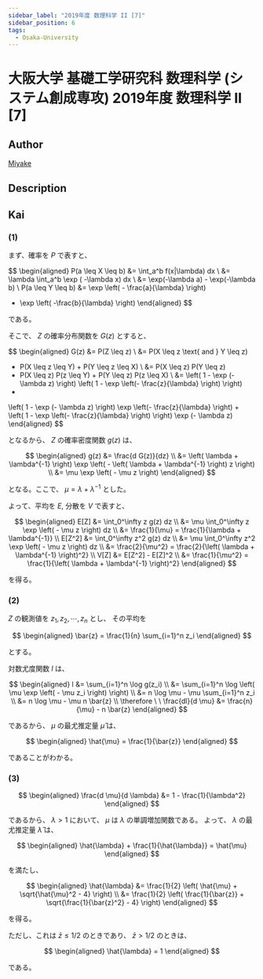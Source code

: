 ```yaml
---
sidebar_label: "2019年度 数理科学 II [7]"
sidebar_position: 6
tags:
  - Osaka-University
---
```

# 大阪大学 基礎工学研究科 数理科学 (システム創成専攻) 2019年度 数理科学 II \[7\]

## **Author**
[Miyake](https://miyake.github.io/exams/index.html)

## **Description**

## **Kai**
### (1)
まず、確率を $P$ で表すと、

$$
  \begin{aligned}
  P(a \leq X \leq b)
  &= \int_a^b f(x|\lambda) dx
  \\
  &= \lambda \int_a^b \exp ( -\lambda x) dx
  \\
  &= \exp(-\lambda a) - \exp(-\lambda b)
  \\
  P(a \leq Y \leq b)
  &= \exp \left( - \frac{a}{\lambda} \right)
  - \exp \left( -\frac{b}{\lambda} \right)
  \end{aligned}
$$

である。

そこで、 $Z$ の確率分布関数を $G(z)$ とすると、

$$
  \begin{aligned}
  G(z)
  &= P(Z \leq z)
  \\
  &= P(X \leq z \text{ and } Y \leq z)
  + P(X \leq z \leq Y) + P(Y \leq z \leq X)
  \\
  &= P(X \leq z) P(Y \leq z)
  + P(X \leq z) P(z \leq Y) + P(Y \leq z) P(z \leq X)
  \\
  &=
  \left( 1 - \exp (- \lambda z) \right)
  \left( 1 - \exp \left(- \frac{z}{\lambda} \right) \right)
  +
  \left( 1 - \exp (- \lambda z) \right)
  \exp \left(- \frac{z}{\lambda} \right)
  +
  \left( 1 - \exp \left(- \frac{z}{\lambda} \right) \right)
  \exp (- \lambda z)
  \end{aligned}
$$

となるから、 $Z$ の確率密度関数 $g(z)$ は、

$$
  \begin{aligned}
  g(z)
  &=
  \frac{d G(z)}{dz}
  \\
  &= \left( \lambda + \lambda^{-1} \right)
  \exp \left( - \left( \lambda + \lambda^{-1} \right) z \right)
  \\
  &= \mu \exp \left( - \mu z \right)
  \end{aligned}
$$

となる。ここで、 $\mu = \lambda + \lambda^{-1}$ とした。

よって、平均を $E$, 分散を $V$ で表すと、

$$
  \begin{aligned}
  E[Z]
  &= \int_0^\infty z g(z) dz
  \\
  &= \mu \int_0^\infty z \exp \left( - \mu z \right) dz
  \\
  &= \frac{1}{\mu}
  = \frac{1}{\lambda + \lambda^{-1}}
  \\
  E[Z^2]
  &= \int_0^\infty z^2 g(z) dz
  \\
  &= \mu \int_0^\infty z^2 \exp \left( - \mu z \right) dz
  \\
  &= \frac{2}{\mu^2}
  = \frac{2}{\left( \lambda + \lambda^{-1} \right)^2}
  \\
  V[Z]
  &= E[Z^2] - E[Z]^2
  \\
  &= \frac{1}{\mu^2}
  = \frac{1}{\left( \lambda + \lambda^{-1} \right)^2}
  \end{aligned}
$$

を得る。

### (2)
$Z$ の観測値を $z_1, z_2, \cdots, z_n$ とし、
その平均を

$$
  \begin{aligned}
  \bar{z} = \frac{1}{n} \sum_{i=1}^n z_i
  \end{aligned}
$$

とする。

対数尤度関数 $l$ は、

$$
  \begin{aligned}
  l
  &=
  \sum_{i=1}^n \log g(z_i)
  \\
  &=
  \sum_{i=1}^n
  \log \left( \mu \exp \left( - \mu z_i \right) \right)
  \\
  &=
  n \log \mu - \mu \sum_{i=1}^n z_i
  \\
  &=
  n \log \mu - \mu n \bar{z}
  \\
  \therefore \ \ 
  \frac{dl}{d \mu}
  &=
  \frac{n}{\mu} - n \bar{z}
  \end{aligned}
$$

であるから、
$\mu$ の最尤推定量 $\hat{\mu}$ は、

$$
  \begin{aligned}
  \hat{\mu} = \frac{1}{\bar{z}}
  \end{aligned}
$$

であることがわかる。

### (3)

$$
  \begin{aligned}
  \frac{d \mu}{d \lambda}
  &= 1 - \frac{1}{\lambda^2}
  \end{aligned}
$$

であるから、 $\lambda \gt 1$ において、
$\mu$ は $\lambda$ の単調増加関数である。
よって、 $\lambda$ の最尤推定量 $\hat{\lambda}$ は、

$$
  \begin{aligned}
  \hat{\lambda} + \frac{1}{\hat{\lambda}} = \hat{\mu}
  \end{aligned}
$$

を満たし、

$$
  \begin{aligned}
  \hat{\lambda}
  &= \frac{1}{2} \left( \hat{\mu} + \sqrt{\hat{\mu}^2 - 4} \right)
  \\
  &= \frac{1}{2} \left(
  \frac{1}{\bar{z}} + \sqrt{\frac{1}{\bar{z}^2} - 4} \right)
  \end{aligned}
$$

を得る。

ただし、これは $\bar{z} \leq 1/2$ のときであり、
$\bar{z} \gt 1/2$ のときは、

$$
  \begin{aligned}
  \hat{\lambda} = 1
  \end{aligned}
$$

である。